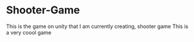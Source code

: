 # Shooter-Game
This is the game on unity that I am currently creating, shooter game
This is a very coool game
